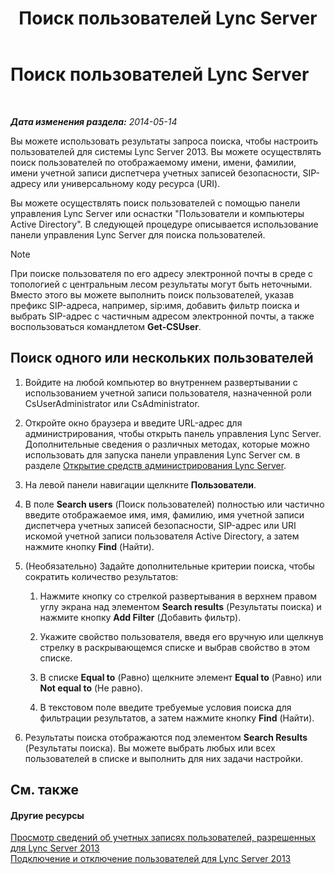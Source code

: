 ﻿---
title: Поиск пользователей Lync Server
TOCTitle: Поиск пользователей Lync Server
ms:assetid: 3b9f6f55-d7a9-46ae-8e10-f221ba0d3bb5
ms:mtpsurl: https://technet.microsoft.com/ru-ru/library/Gg429701(v=OCS.15)
ms:contentKeyID: 49309500
ms.date: 05/19/2016
mtps_version: v=OCS.15
ms.translationtype: HT
---

# Поиск пользователей Lync Server

 

_**Дата изменения раздела:** 2014-05-14_

Вы можете использовать результаты запроса поиска, чтобы настроить пользователей для системы Lync Server 2013. Вы можете осуществлять поиск пользователей по отображаемому имени, имени, фамилии, имени учетной записи диспетчера учетных записей безопасности, SIP-адресу или универсальному коду ресурса (URI).

Вы можете осуществлять поиск пользователей с помощью панели управления Lync Server или оснастки "Пользователи и компьютеры Active Directory". В следующей процедуре описывается использование панели управления Lync Server для поиска пользователей.

> [!note]  
> При поиске пользователя по его адресу электронной почты в среде с топологией с центральным лесом результаты могут быть неточными. Вместо этого вы можете выполнить поиск пользователей, указав префикс SIP-адреса, например, sip:имя, добавить фильтр поиска и выбрать SIP-адрес с частичным адресом электронной почты, а также воспользоваться командлетом <strong>Get-CSUser</strong>.

## Поиск одного или нескольких пользователей

1.  Войдите на любой компьютер во внутреннем развертывании с использованием учетной записи пользователя, назначенной роли CsUserAdministrator или CsAdministrator.

2.  Откройте окно браузера и введите URL-адрес для администрирования, чтобы открыть панель управления Lync Server. Дополнительные сведения о различных методах, которые можно использовать для запуска панели управления Lync Server см. в разделе [Открытие средств администрирования Lync Server](lync-server-2013-open-lync-server-administrative-tools.md).

3.  На левой панели навигации щелкните **Пользователи**.

4.  В поле **Search users** (Поиск пользователей) полностью или частично введите отображаемое имя, имя, фамилию, имя учетной записи диспетчера учетных записей безопасности, SIP-адрес или URI искомой учетной записи пользователя Active Directory, а затем нажмите кнопку **Find** (Найти).

5.  (Необязательно) Задайте дополнительные критерии поиска, чтобы сократить количество результатов:
    
    1.  Нажмите кнопку со стрелкой развертывания в верхнем правом углу экрана над элементом **Search results** (Результаты поиска) и нажмите кнопку **Add Filter** (Добавить фильтр).
    
    2.  Укажите свойство пользователя, введя его вручную или щелкнув стрелку в раскрывающемся списке и выбрав свойство в этом списке.
    
    3.  В списке **Equal to** (Равно) щелкните элемент **Equal to** (Равно) или **Not equal to** (Не равно).
    
    4.  В текстовом поле введите требуемые условия поиска для фильтрации результатов, а затем нажмите кнопку **Find** (Найти).

6.  Результаты поиска отображаются под элементом **Search Results** (Результаты поиска). Вы можете выбрать любых или всех пользователей в списке и выполнить для них задачи настройки.

## См. также

#### Другие ресурсы

[Просмотр сведений об учетных записях пользователей, разрешенных для Lync Server 2013](lync-server-2013-viewing-information-about-user-accounts-enabled-for-lync-server.md)  
[Подключение и отключение пользователей для Lync Server 2013](lync-server-2013-enabling-and-disabling-users-for-lync-server.md)

